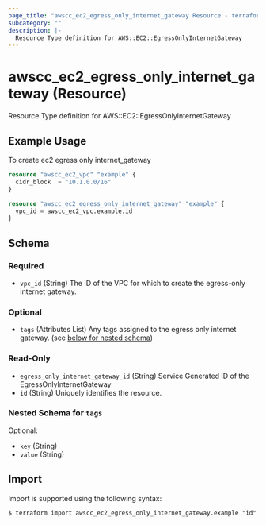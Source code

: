 ```yaml
---
page_title: "awscc_ec2_egress_only_internet_gateway Resource - terraform-provider-awscc"
subcategory: ""
description: |-
  Resource Type definition for AWS::EC2::EgressOnlyInternetGateway
---
```


# awscc_ec2_egress_only_internet_gateway (Resource)

Resource Type definition for AWS::EC2::EgressOnlyInternetGateway

## Example Usage

To create ec2 egress only internet_gateway
```terraform
resource "awscc_ec2_vpc" "example" {
  cidr_block  = "10.1.0.0/16"
}

resource "awscc_ec2_egress_only_internet_gateway" "example" {
  vpc_id = awscc_ec2_vpc.example.id
}
```

<!-- schema generated by tfplugindocs -->
## Schema

### Required

- `vpc_id` (String) The ID of the VPC for which to create the egress-only internet gateway.

### Optional

- `tags` (Attributes List) Any tags assigned to the egress only internet gateway. (see [below for nested schema](#nestedatt--tags))

### Read-Only

- `egress_only_internet_gateway_id` (String) Service Generated ID of the EgressOnlyInternetGateway
- `id` (String) Uniquely identifies the resource.

<a id="nestedatt--tags"></a>
### Nested Schema for `tags`

Optional:

- `key` (String)
- `value` (String)

## Import

Import is supported using the following syntax:

```shell
$ terraform import awscc_ec2_egress_only_internet_gateway.example "id"
```